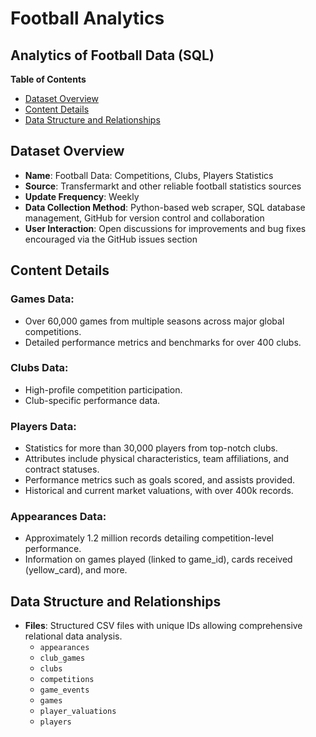 # Football Analytics
## Analytics of Football Data (SQL)

**Table of Contents**
- [Dataset Overview](#dataset-overview)
- [Content Details](#content-details)
- [Data Structure and Relationships](#data-structure-and-relationships)

## Dataset Overview
- **Name**: Football Data: Competitions, Clubs, Players Statistics
- **Source**: Transfermarkt and other reliable football statistics sources
- **Update Frequency**: Weekly
- **Data Collection Method**: Python-based web scraper, SQL database management, GitHub for version control and collaboration
- **User Interaction**: Open discussions for improvements and bug fixes encouraged via the GitHub issues section

## Content Details
### Games Data:
- Over 60,000 games from multiple seasons across major global competitions.
- Detailed performance metrics and benchmarks for over 400 clubs.

### Clubs Data:
- High-profile competition participation.
- Club-specific performance data.

### Players Data:
- Statistics for more than 30,000 players from top-notch clubs.
- Attributes include physical characteristics, team affiliations, and contract statuses.
- Performance metrics such as goals scored, and assists provided.
- Historical and current market valuations, with over 400k records.

### Appearances Data:
- Approximately 1.2 million records detailing competition-level performance.
- Information on games played (linked to game_id), cards received (yellow_card), and more.

## Data Structure and Relationships
- **Files**: Structured CSV files with unique IDs allowing comprehensive relational data analysis.
  - `appearances`
  - `club_games`
  - `clubs`
  - `competitions`
  - `game_events`
  - `games`
  - `player_valuations`
  - `players`
